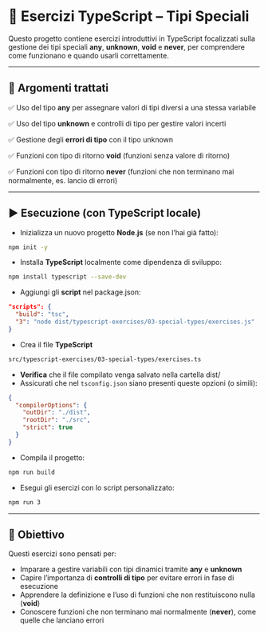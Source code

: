 # 📘 Esercizi TypeScript – Tipi Speciali

Questo progetto contiene esercizi introduttivi in TypeScript focalizzati sulla gestione dei tipi speciali **any**, **unknown**, **void** e **never**, per comprendere come funzionano e quando usarli correttamente.

---

## 🧠 Argomenti trattati

✅ Uso del tipo **any** per assegnare valori di tipi diversi a una stessa variabile

✅ Uso del tipo **unknown** e controlli di tipo per gestire valori incerti

✅ Gestione degli **errori di tipo** con il tipo unknown

✅ Funzioni con tipo di ritorno **void** (funzioni senza valore di ritorno)

✅ Funzioni con tipo di ritorno **never** (funzioni che non terminano mai normalmente, es. lancio di errori)

---

## ▶️ Esecuzione (con TypeScript locale)

* Inizializza un nuovo progetto **Node.js** (se non l’hai già fatto):

```bash
npm init -y
```

* Installa **TypeScript** localmente come dipendenza di sviluppo:

```bash
npm install typescript --save-dev
```

* Aggiungi gli **script** nel package.json:

```json
"scripts": {
  "build": "tsc",
  "3": "node dist/typescript-exercises/03-special-types/exercises.js"
}
```

* Crea il file **TypeScript**

```bash
src/typescript-exercises/03-special-types/exercises.ts
```

* **Verifica** che il file compilato venga salvato nella cartella dist/
* Assicurati che nel `tsconfig.json` siano presenti queste opzioni (o simili):

```json
{
  "compilerOptions": {
    "outDir": "./dist",
    "rootDir": "./src",
    "strict": true
  }
}
```

* Compila il progetto:

```bash
npm run build
```

* Esegui gli esercizi con lo script personalizzato:

```bash
npm run 3
```

---

## 🎯 Obiettivo

Questi esercizi sono pensati per:

* Imparare a gestire variabili con tipi dinamici tramite **any** e **unknown**
* Capire l’importanza di **controlli di tipo** per evitare errori in fase di esecuzione
* Apprendere la definizione e l’uso di funzioni che non restituiscono nulla (**void**)
* Conoscere funzioni che non terminano mai normalmente (**never**), come quelle che lanciano errori